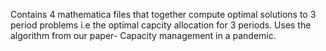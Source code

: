 Contains 4 mathematica files that together compute optimal solutions to 3 period problems i.e the optimal capcity allocation for 3 periods.
Uses the algorithm from our paper- Capacity management in a pandemic.
